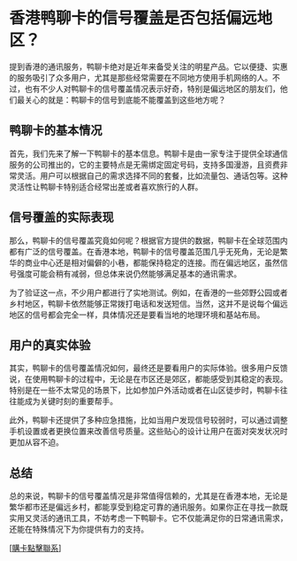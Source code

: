 # 香港鸭聊卡的信号覆盖是否包括偏远地区？

提到香港的通讯服务，鸭聊卡绝对是近年来备受关注的明星产品。它以便捷、实惠的服务吸引了众多用户，尤其是那些经常需要在不同地方使用手机网络的人。不过，也有不少人对鸭聊卡的信号覆盖情况表示好奇，特别是偏远地区的朋友们，他们最关心的就是：鸭聊卡的信号到底能不能覆盖到这些地方呢？

## 鸭聊卡的基本情况

首先，我们先来了解一下鸭聊卡的基本信息。鸭聊卡是由一家专注于提供全球通信服务的公司推出的，它的主要特点是无需绑定固定号码，支持多国漫游，且资费非常灵活。用户可以根据自己的需求选择不同的套餐，比如流量包、通话包等。这种灵活性让鸭聊卡特别适合经常出差或者喜欢旅行的人群。

## 信号覆盖的实际表现

那么，鸭聊卡的信号覆盖究竟如何呢？根据官方提供的数据，鸭聊卡在全球范围内都有广泛的信号覆盖。在香港本地，鸭聊卡的信号覆盖范围几乎无死角，无论是繁华的商业中心还是相对偏僻的小巷，都能保持稳定的连接。而在偏远地区，虽然信号强度可能会稍有减弱，但总体来说仍然能够满足基本的通讯需求。

为了验证这一点，不少用户都进行了实地测试。例如，在香港的一些郊野公园或者乡村地区，鸭聊卡依然能够正常拨打电话和发送短信。当然，这并不是说每个偏远地区的信号都会完全一样，具体情况还是要看当地的地理环境和基站布局。

## 用户的真实体验

其实，鸭聊卡的信号覆盖情况如何，最终还是要看用户的实际体验。很多用户反馈说，在使用鸭聊卡的过程中，无论是在市区还是郊区，都能感受到其稳定的表现。特别是在一些不太常见的场景下，比如参加户外活动或者在山区徒步时，鸭聊卡往往能成为关键时刻的重要帮手。

此外，鸭聊卡还提供了多种应急措施，比如当用户发现信号较弱时，可以通过调整手机设置或者更换位置来改善信号质量。这些贴心的设计让用户在面对突发状况时更加从容不迫。

## 总结

总的来说，鸭聊卡的信号覆盖情况是非常值得信赖的，尤其是在香港本地，无论是繁华都市还是偏远乡村，都能享受到稳定可靠的通讯服务。如果你正在寻找一款既实用又灵活的通讯工具，不妨考虑一下鸭聊卡。它不仅能满足你的日常通讯需求，还能在特殊情况下为你提供有力的支持。

[[購卡點擊聯系](https://t.me/s/SXDXQF)]